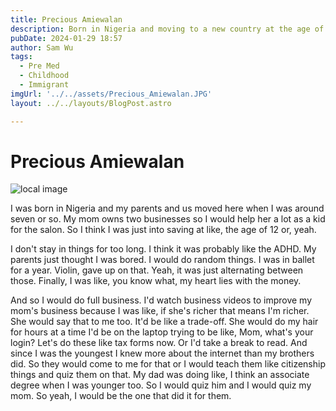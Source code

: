 ```yaml
---
title: Precious Amiewalan
description: Born in Nigeria and moving to a new country at the age of seven, Precious explored various interests and found a passion for business. She explains the ways she helped her parents as a child. 
pubDate: 2024-01-29 18:57
author: Sam Wu
tags:
  - Pre Med
  - Childhood
  - Immigrant
imgUrl: '../../assets/Precious_Amiewalan.JPG'
layout: ../../layouts/BlogPost.astro

---
```

# Precious Amiewalan

![local image](/../src/assets/Precious_Amiewalan.JPG)

I was born in Nigeria and my parents and us moved here when I was around seven or so. My mom owns two businesses so I would help her a lot as a kid for the salon.  So I think I was just into saving at like, the age of 12 or, yeah.

I don't stay in things for too long. I think it was probably like the ADHD. My parents just thought I was bored. I would do random things. I was in ballet for a year. Violin, gave up on that. Yeah, it was just alternating between those. Finally, I was like, you know what, my heart lies with the money.

And so I would do full business. I'd watch business videos to improve my mom's business because I was like, if she's richer that means I'm richer. She would say that to me too. It'd be like a trade-off. She would do my hair for hours at a time I'd be on the laptop trying to be like, Mom, what's your login? Let's do these like tax forms now. Or I'd take a break to read. And since I was the youngest I knew more about the internet than my brothers did. So they would come to me for that or I would teach them like citizenship things and quiz them on that. My dad was doing like, I think an associate degree when I was younger too. So I would quiz him and I would quiz my mom. So yeah, I would be the one that did it for them. 

